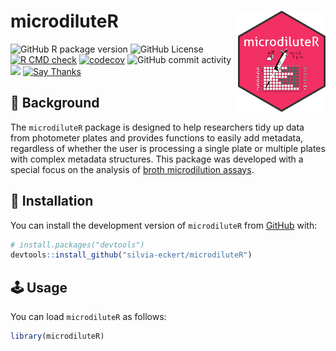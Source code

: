 
<!-- README.md is generated from README.Rmd. Please edit that file -->

# microdiluteR <img src="inst/images/logo.png" align="right" alt="" width="140" />

![GitHub R package
version](https://img.shields.io/github/r-package/v/silvia-eckert/microdiluteR)
![GitHub
License](https://img.shields.io/github/license/silvia-eckert/microdiluteR)
[![R CMD
check](https://github.com/silvia-eckert/microdiluteR/actions/workflows/rcmdcheck.yml/badge.svg)](https://github.com/silvia-eckert/microdiluteR/actions/workflows/rcmdcheck.yml)
[![codecov](https://codecov.io/gh/silvia-eckert/microdiluteR/graph/badge.svg?token=5K4A0M73W1)](https://codecov.io/gh/silvia-eckert/microdiluteR)
![GitHub commit
activity](https://img.shields.io/github/commit-activity/m/silvia-eckert/microdiluteR)
![](https://img.shields.io/badge/repo%20status-active-green.svg) [![Say
Thanks](https://img.shields.io/badge/Thanks-message?label=Say&labelColor=%234b4b4b&color=%23ebfc03&link=https%3A%2F%2Fsaythanks.io%2Fto%2Fsilvia-eckert)](https://saythanks.io/to/silvia-eckert)

## :notebook: Background

The `microdiluteR` package is designed to help researchers tidy up data
from photometer plates and provides functions to easily add metadata,
regardless of whether the user is processing a single plate or multiple
plates with complex metadata structures. This package was developed with
a special focus on the analysis of [broth microdilution
assays](https://www.sciencedirect.com/topics/biochemistry-genetics-and-molecular-biology/broth-dilution).

## :floppy_disk: Installation

You can install the development version of `microdiluteR` from
[GitHub](https://github.com/) with:

``` r
# install.packages("devtools")
devtools::install_github("silvia-eckert/microdiluteR")
```

## :joystick: Usage

You can load `microdiluteR` as follows:

``` r
library(microdiluteR)
```
